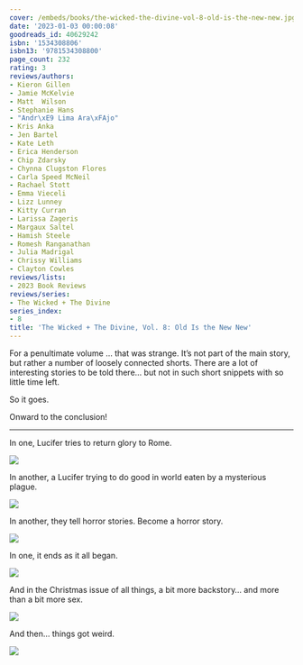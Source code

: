 ```yaml
---
cover: /embeds/books/the-wicked-the-divine-vol-8-old-is-the-new-new.jpg
date: '2023-01-03 00:00:08'
goodreads_id: 40629242
isbn: '1534308806'
isbn13: '9781534308800'
page_count: 232
rating: 3
reviews/authors:
- Kieron Gillen
- Jamie McKelvie
- Matt  Wilson
- Stephanie Hans
- "Andr\xE9 Lima Ara\xFAjo"
- Kris Anka
- Jen Bartel
- Kate Leth
- Erica Henderson
- Chip Zdarsky
- Chynna Clugston Flores
- Carla Speed McNeil
- Rachael Stott
- Emma Vieceli
- Lizz Lunney
- Kitty Curran
- Larissa Zageris
- Margaux Saltel
- Hamish Steele
- Romesh Ranganathan
- Julia Madrigal
- Chrissy Williams
- Clayton Cowles
reviews/lists:
- 2023 Book Reviews
reviews/series:
- The Wicked + The Divine
series_index:
- 8
title: 'The Wicked + The Divine, Vol. 8: Old Is the New New'
---
```

For a penultimate volume … that was strange. It’s not part of the main story, but rather a number of loosely connected shorts. There are a lot of interesting stories to be told there… but not in such short snippets with so little time left. 

So it goes. 

Onward to the conclusion!

<!--more-->

---


In one, Lucifer tries to return glory to Rome. 

![](/embeds/books/attachments/wicked-divine-8-05e926.png)

In another, a Lucifer trying to do good in world eaten by a mysterious plague. 

![](/embeds/books/attachments/wicked-divine-8-64f82c.png)

In another, they tell horror stories. Become a horror story. 

![](/embeds/books/attachments/wicked-divine-8-92ccd8.png)

In one, it ends as it all began. 

![](/embeds/books/attachments/wicked-divine-8-8781b2.png)

And in the Christmas issue of all things, a bit more backstory… and more than a bit more sex. 

![](/embeds/books/attachments/wicked-divine-8-fb0f31.png)

And then… things got weird. 

![](/embeds/books/attachments/wicked-divine-8-63dbfd.png)

